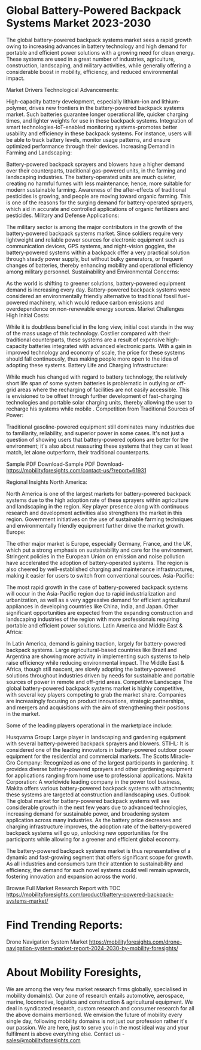 # Global Battery-Powered Backpack Systems Market 2023-2030
The global battery-powered backpack systems market sees a rapid growth owing to increasing advances in battery technology and high demand for portable and efficient power solutions with a growing need for clean energy. These systems are used in a great number of industries, agriculture, construction, landscaping, and military activities, while generally offering a considerable boost in mobility, efficiency, and reduced environmental impact.

Market Drivers
Technological Advancements:

High-capacity battery development, especially lithium-ion and lithium-polymer, drives new frontiers in the battery-powered backpack systems market. Such batteries guarantee longer operational life, quicker charging times, and lighter weights for use in these backpack systems.
Integration of smart technologies-IoT-enabled monitoring systems-promotes better usability and efficiency in these backpack systems. For instance, users will be able to track battery levels, monitor usage patterns, and ensure optimized performance through their devices.
Increasing Demand in Farming and Landscaping:

Battery-powered backpack sprayers and blowers have a higher demand over their counterparts, traditional gas-powered units, in the farming and landscaping industries. The battery-operated units are much quieter, creating no harmful fumes with less maintenance; hence, more suitable for modern sustainable farming.
Awareness of the after-effects of traditional pesticides is growing, and people are moving toward organic farming. This is one of the reasons for the surging demand for battery-operated sprayers, which aid in accurate and controlled applications of organic fertilizers and pesticides. Military and Defense Applications:

The military sector is among the major contributors in the growth of the battery-powered backpack systems market. Since soldiers require very lightweight and reliable power sources for electronic equipment such as communication devices, GPS systems, and night-vision goggles, the battery-powered systems within a backpack offer a very practical solution through steady power supply, but without bulky generators, or frequent changes of batteries, thereby enhancing mobility and operational efficiency among military personnel.
Sustainability and Environmental Concerns:

As the world is shifting to greener solutions, battery-powered equipment demand is increasing every day. Battery-powered backpack systems were considered an environmentally friendly alternative to traditional fossil fuel-powered machinery, which would reduce carbon emissions and overdependence on non-renewable energy sources.
Market Challenges
High Initial Costs:

While it is doubtless beneficial in the long view, initial cost stands in the way of the mass usage of this technology. Costlier compared with their traditional counterparts, these systems are a result of expensive high-capacity batteries integrated with advanced electronic parts.
With a gain in improved technology and economy of scale, the price for these systems should fall continuously, thus making people more open to the idea of adopting these systems.
Battery Life and Charging Infrastructure:

While much has changed with regard to battery technology, the relatively short life span of some system batteries is problematic in outlying or off-grid areas where the recharging of facilities are not easily accessible.
This is envisioned to be offset through further development of fast-charging technologies and portable solar charging units, thereby allowing the user to recharge his systems while mobile .
Competition from Traditional Sources of Power:

Traditional gasoline-powered equipment still dominates many industries due to familiarity, reliability, and superior power in some cases. It's not just a question of showing users that battery-powered options are better for the environment; it's also about reassuring these systems that they can at least match, let alone outperform, their traditional counterparts.

Sample PDF Download-Sample PDF Download- https://mobilityforesights.com/contact-us/?report=61931


Regional Insights
North America:

North America is one of the largest markets for battery-powered backpack systems due to the high adoption rate of these sprayers within agriculture and landscaping in the region. Key player presence along with continuous research and development activities also strengthens the market in this region.
Government initiatives on the use of sustainable farming techniques and environmentally friendly equipment further drive the market growth.
Europe:

The other major market is Europe, especially Germany, France, and the UK, which put a strong emphasis on sustainability and care for the environment. Stringent policies in the European Union on emission and noise pollution have accelerated the adoption of battery-operated systems.
The region is also cheered by well-established charging and maintenance infrastructures, making it easier for users to switch from conventional sources.
Asia-Pacific:

The most rapid growth in the case of battery-powered backpack systems will occur in the Asia-Pacific region due to rapid industrialization and urbanization, as well as a very aggressive demand for efficient agricultural appliances in developing countries like China, India, and Japan. Other significant opportunities are expected from the expanding construction and landscaping industries of the region with more professionals requiring portable and efficient power solutions. Latin America and Middle East & Africa:

In Latin America, demand is gaining traction, largely for battery-powered backpack systems. Large agricultural-based countries like Brazil and Argentina are showing more activity in implementing such systems to help raise efficiency while reducing environmental impact.
The Middle East & Africa, though still nascent, are slowly adopting the battery-powered solutions throughout industries driven by needs for sustainable and portable sources of power in remote and off-grid areas.
Competitive Landscape
The global battery-powered backpack systems market is highly competitive, with several key players competing to grab the market share. Companies are increasingly focusing on product innovations, strategic partnerships, and mergers and acquisitions with the aim of strengthening their positions in the market.

Some of the leading players operational in the marketplace include:

Husqvarna Group: Large player in landscaping and gardening equipment with several battery-powered backpack sprayers and blowers.
STIHL: It is considered one of the leading innovators in battery-powered outdoor power equipment for the residential and commercial markets.
The Scotts Miracle-Gro Company: Recognized as one of the largest participants in gardening. It provides diverse battery-powered sprayers and other gardening equipment for applications ranging from home use to professional applications.
Makita Corporation: A worldwide leading company in the power tool business, Makita offers various battery-powered backpack systems with attachments; these systems are targeted at construction and landscaping uses.
Outlook
The global market for battery-powered backpack systems will see considerable growth in the next few years due to advanced technologies, increasing demand for sustainable power, and broadening system application across many industries. As the battery price decreases and charging infrastructure improves, the adoption rate of the battery-powered backpack systems will go up, unlocking new opportunities for the participants while allowing for a greener and efficient global economy.

The battery-powered backpack systems market is thus representative of a dynamic and fast-growing segment that offers significant scope for growth. As all industries and consumers turn their attention to sustainability and efficiency, the demand for such novel systems could well remain upwards, fostering innovation and expansion across the world.





Browse Full Market Research Report with TOC
https://mobilityforesights.com/product/battery-powered-backpack-systems-market/







# Find Trending Reports:
Drone Navigation System Market https://mobilityforesights.com/drone-navigation-system-market-report-2024-2030-by-mobility-foresights/



# About Mobility Foresights,
We are among the very few market research firms globally, specialised in mobility domain(s). Our zone of research entails automotive, aerospace, marine, locomotive, logistics and construction & agricultural equipment. We deal in syndicated research, custom research and consumer research for all the above domains mentioned.
We envision the future of mobility every single day, following mobility domains is not just our profession rather it's our passion. We are here, just to serve you in the most ideal way and your fulfilment is above everything else. Contact us -  sales@mobilityforesights.com 





